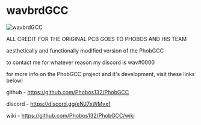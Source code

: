 # wavbrdGCC
![wavbrdGCC](https://i.imgur.com/g6SPOYc.png)

ALL CREDIT FOR THE ORIGINAL PCB GOES TO PHOBOS AND HIS TEAM

aesthetically and functionally modified version of the PhobGCC

to contact me for whatever reason my discord is wav#0000

for more info on the PhobGCC project and it's development, visit these links below!

github - https://github.com/Phobos132/PhobGCC

discord - https://discord.gg/eNJ7xWMvxf

wiki - https://github.com/Phobos132/PhobGCC/wiki
